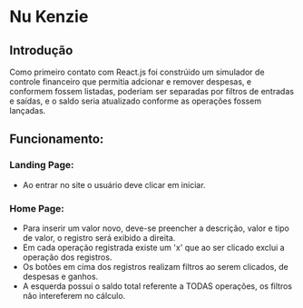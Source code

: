 # Nu Kenzie

## Introdução

Como primeiro contato com React.js foi constrúido um simulador de controle financeiro que permitia adcionar e remover despesas, e conformem fossem listadas, poderiam ser separadas por filtros de entradas e saídas, e o saldo seria atualizado conforme as operações fossem lançadas.

## Funcionamento:

### Landing Page:

- Ao entrar no site o usuário deve clicar em iniciar.

### Home Page:

- Para inserir um valor novo, deve-se preencher a descrição, valor e tipo de valor, o registro será exibido a direita.
- Em cada operação registrada existe um 'x' que ao ser clicado exclui a operação dos registros.
- Os botões em cima dos registros realizam filtros ao serem clicados, de despesas e ganhos.
- A esquerda possui o saldo total referente a TODAS operações, os filtros não intereferem no cálculo.


